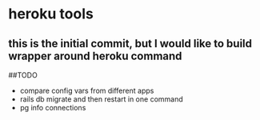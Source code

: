 # heroku tools

## this is the initial commit, but I would like to build wrapper around heroku command

##TODO
* compare config vars from different apps
* rails db migrate and then restart in one command
* pg info connections
